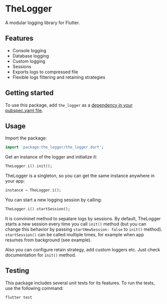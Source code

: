 # TheLogger

A modular logging library for Flutter.

## Features

- Console logging
- Database logging
- Custom logging
- Sessions
- Exports logs to compressed file
- Flexible logs filtering and retaining strategies

## Getting started

To use this package, add `the_logger` as a [dependency in your pubspec.yaml file](https://flutter.dev/docs/development/packages-and-plugins/using-packages).

## Usage

Import the package:

```dart
import 'package:the_logger/the_logger.dart';
```

Get an instance of the logger and initialize it:

```dart
TheLogger.i().init();
```

TheLogger is a singleton, so you can get the same instance anywhere in your app:

```dart
instance = TheLogger.i();
```

You can start a new logging session by calling:

```dart
TheLogger.i().startSession();
```

It is convininet method to sepatare logs by sessions. By default, TheLogger starts a new session every time you call `init()` method (but you can change this behavior by passing `startNewSession: false` to `init()` method). `startSession()` can be called multiple times, for example when app resumes from background (see example).

Also you can configure retain strategy, add custom loggers etc. Just check documentation for `init()` method.

## Testing

This package includes several unit tests for its features. To run the tests, use the following command:

```bash
flutter test
```
